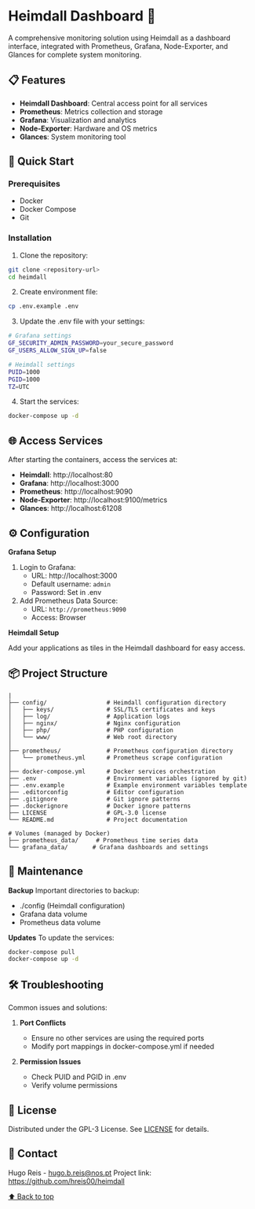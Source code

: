 # Heimdall Dashboard 🚀

A comprehensive monitoring solution using Heimdall as a dashboard interface, integrated with Prometheus, Grafana, Node-Exporter, and Glances for complete system monitoring.

## 📋 Features

- **Heimdall Dashboard**: Central access point for all services
- **Prometheus**: Metrics collection and storage
- **Grafana**: Visualization and analytics
- **Node-Exporter**: Hardware and OS metrics
- **Glances**: System monitoring tool

## 🚀 Quick Start

### Prerequisites

- Docker
- Docker Compose
- Git

### Installation

1. Clone the repository:

```bash
git clone <repository-url>
cd heimdall
```

2. Create environment file:

```bash
cp .env.example .env
```

3. Update the .env file with your settings:

```bash
# Grafana settings
GF_SECURITY_ADMIN_PASSWORD=your_secure_password
GF_USERS_ALLOW_SIGN_UP=false

# Heimdall settings
PUID=1000
PGID=1000
TZ=UTC
```

4. Start the services:

```bash
docker-compose up -d
```

## 🌐 Access Services

After starting the containers, access the services at:

- **Heimdall**: http://localhost:80
- **Grafana**: http://localhost:3000
- **Prometheus**: http://localhost:9090
- **Node-Exporter**: http://localhost:9100/metrics
- **Glances**: http://localhost:61208

## ⚙️ Configuration

**Grafana Setup**

1. Login to Grafana:
   - URL: http://localhost:3000
   - Default username: `admin`
   - Password: Set in .env
2. Add Prometheus Data Source:
   - URL: `http://prometheus:9090`
   - Access: Browser

**Heimdall Setup**

Add your applications as tiles in the Heimdall dashboard for easy access.

## 📦 Project Structure

```plaintext
|
├── config/                 # Heimdall configuration directory
│   ├── keys/               # SSL/TLS certificates and keys
│   ├── log/                # Application logs
│   ├── nginx/              # Nginx configuration
│   ├── php/                # PHP configuration
│   └── www/                # Web root directory
│
├── prometheus/             # Prometheus configuration directory
│   └── prometheus.yml      # Prometheus scrape configuration
│
├── docker-compose.yml      # Docker services orchestration
├── .env                    # Environment variables (ignored by git)
├── .env.example            # Example environment variables template
├── .editorconfig           # Editor configuration
├── .gitignore              # Git ignore patterns
├── .dockerignore           # Docker ignore patterns
├── LICENSE                 # GPL-3.0 license
└── README.md               # Project documentation

# Volumes (managed by Docker)
├── prometheus_data/     # Prometheus time series data
└── grafana_data/       # Grafana dashboards and settings
```

## 🔧 Maintenance

**Backup**
Important directories to backup:

- ./config (Heimdall configuration)
- Grafana data volume
- Prometheus data volume

**Updates**
To update the services:

```bash
docker-compose pull
docker-compose up -d
```

## 🛠 Troubleshooting

Common issues and solutions:

1. **Port Conflicts**

   - Ensure no other services are using the required ports
   - Modify port mappings in docker-compose.yml if needed

2. **Permission Issues**

   - Check PUID and PGID in .env
   - Verify volume permissions

## 📝 License

Distributed under the GPL-3 License. See [LICENSE](LICENSE) for details.

## 📩 Contact

Hugo Reis - hugo.b.reis@nos.pt
Project link: https://github.com/hreis00/heimdall

[⬆️ Back to top](#heimdall-dashboard-)
